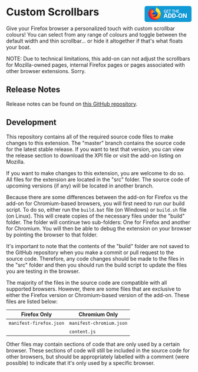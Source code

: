 # Custom Scrollbars [<img align="right" src=".github/fxaddon.png">](https://addons.mozilla.org/firefox/addon/custom-scrollbars/)
Give your Firefox browser a personalized touch with custom scrollbar colours! You can select from any range of colours and toggle between the default width and thin scrollbar... or hide it altogether if that's what floats your boat.

NOTE: Due to technical limitations, this add-on can not adjust the scrollbars for Mozilla-owned pages, internal Firefox pages or pages associated with other browser extensions. Sorry.

## Release Notes
Release notes can be found on [this GitHub repository](https://github.com/WesleyBranton/Custom-Scrollbar/releases).

## Development
This repository contains all of the required source code files to make changes to this extension. The "master" branch contains the source code for the latest stable release. If you want to test that version, you can view the release section to download the XPI file or visit the add-on listing on Mozilla.

If you want to make changes to this extension, you are welcome to do so. All files for the extension are located in the "src" folder. The source code of upcoming versions (if any) will be located in another branch.

Because there are some differences between the add-on for Firefox vs the add-on for Chromium-based browsers, you will first need to run our build script. To do so, either run the `build.bat` file (on Windows) or `build.sh` file (on Linux). This will create copies of the necessary files under the "build" folder. The folder will continue two sub-folders: One for Firefox and another for Chromium. You will then be able to debug the extension on your browser by pointing the browser to that folder.

It's important to note that the contents of the "build" folder are not saved to the GitHub repository when you make a commit or pull request to the source code. Therefore, any code changes should be made to the files in the "src" folder and then you should run the build script to update the files you are testing in the browser.

The majority of the files in the source code are compatible with all supported browsers. However, there are some files that are exclusive to either the Firefox version or Chromium-based version of the add-on. These files are listed below:

| Firefox Only | Chromium Only |
| --- | --- |
| `manifest-firefox.json` | `manifest-chromium.json` |
| | `content.js` |

Other files may contain sections of code that are only used by a certain browser. These sections of code will still be included in the source code for other browsers, but should be appropriately labelled with a comment (were possible) to indicate that it's only used by a specific browser.
